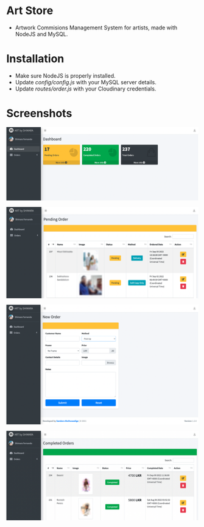 # Art Store
- Artwork Commisions Management System for artists, made with NodeJS and MySQL.

# Installation
- Make sure NodeJS is properly installed.
- Update *config/config.js* with your MySQL server details.
- Update *routes/order.js* with your Cloudinary credentials.

# Screenshots
![Dashboard](https://raw.githubusercontent.com/sandxru/art-store/main/screen-shots/1.png)

![Pedning Orders](https://raw.githubusercontent.com/sandxru/art-store/main/screen-shots/2.png)

![New Order](https://raw.githubusercontent.com/sandxru/art-store/main/screen-shots/3.png)

![Completed Orders](https://raw.githubusercontent.com/sandxru/art-store/main/screen-shots/4.png)
